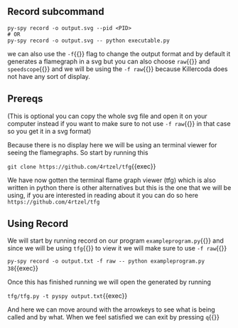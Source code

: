 ## Record subcommand
```
py-spy record -o output.svg --pid <PID>
# OR
py-spy record -o output.svg -- python executable.py
```
we can also use the `-f`{{}} flag to change the output format and by default it generates a flamegraph in a svg but you can also choose `raw`{{}} and `speedscope`{{}} and we will be using the `-f raw`{{}} because Killercoda does not have any sort of display.

## Prereqs
(This is optional you can copy the whole svg file and open it on your computer instead if you want to make sure to not use `-f raw`{{}} in that case so you get it in a svg format)

Because there is no display here we will be using an terminal viewer for seeing the flamegraphs. So start by running this

`git clone https://github.com/4rtzel/tfg`{{exec}}

We have now gotten the terminal flame graph viewer (tfg) which is also written in python there is other alternatives but this is the one that we will be using, if you are interested in reading about it you can do so here `https://github.com/4rtzel/tfg`

## Using Record

We will start by running record on our program `exampleprogram.py`{{}} and since we will be using `tfg`{{}} to view it we will make sure to use `-f raw`{{}}

`py-spy record -o output.txt -f raw -- python exampleprogram.py 38`{{exec}}

Once this has finished running we will open the generated by running

`tfg/tfg.py -t pyspy output.txt`{{exec}}

And here we can move around with the arrowkeys to see what is being called and by what.
When we feel satisfied we can exit by pressing `q`{{}}